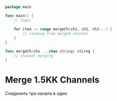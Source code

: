 ```go
package main

func main() {
    // logic

    for item := range mergeCh(ch1, ch2, ch3...) {
        // reading from merged channel
    }
}

func mergeCh(chs ...chan string) stirng {
    // channel merging
}
```
# Merge 1.5KK Channels
Соединить три канала в один